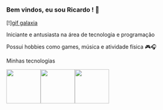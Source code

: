 ### Bem vindos, eu sou Ricardo ! :floppy_disk:

[!][gif galaxia](https://pixabay.com/gifs/galaxy-universe-cosmos-sky-3468/)

 Iniciante e antusiasta na área de tecnologia e programação

Possui hobbies como games, música e atividade física :video_game::headphones:




Minhas tecnologias

<img src="https://cdn.jsdelivr.net/gh/devicons/devicon@latest/icons/javascript/javascript-original.svg" width="90px"/><img src="https://cdn.jsdelivr.net/gh/devicons/devicon@latest/icons/html5/html5-original.svg" width="90px"/><img src="https://cdn.jsdelivr.net/gh/devicons/devicon@latest/icons/python/python-plain.svg" width="90px"/>